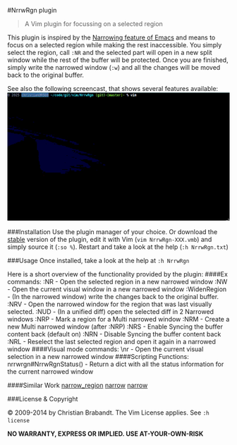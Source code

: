 #NrrwRgn plugin
> A Vim plugin for focussing on a selected region

This plugin is inspired by the [Narrowing feature of Emacs](http://www.emacswiki.org/emacs/Narrowing) and means to focus on a selected region while making the rest inaccessible. You simply select the region, call `:NR` and the selected part will open in a new split window while the rest of the buffer will be protected. Once you are finished, simply write the narrowed window (`:w`) and all the changes will be moved back to the original buffer.

See also the following screencast, that shows several features available:
![screencast of the plugin](screencast.gif "Screencast")

###Installation
Use the plugin manager of your choice. Or download the [stable][] version of the plugin, edit it with Vim (`vim NrrwRgn-XXX.vmb`) and simply source it (`:so %`). Restart and take a look at the help (`:h NrrwRgn.txt`)

[stable]: http://www.vim.org/scripts/script.php?script_id=3075

###Usage
Once installed, take a look at the help at `:h NrrwRgn`

Here is a short overview of the functionality provided by the plugin:
####Ex commands:
    :NR		    - Open the selected region in a new narrowed window
    :NW		    - Open the current visual window in a new narrowed window
    :WidenRegion    - (In the narrowed window) write the changes back to the original buffer.
    :NRV	    - Open the narrowed window for the region that was last visually selected.
    :NUD	    - (In a unified diff) open the selected diff in 2 Narrowed windows
    :NRP	    - Mark a region for a Multi narrowed window
    :NRM	    - Create a new Multi narrowed window (after :NRP)
    :NRS	    - Enable Syncing the buffer content back (default on)
    :NRN	    - Disable Syncing the buffer content back
    :NRL	    - Reselect the last selected region and open it again in a narrowed window
####Visual mode commands:
    \nr		    - Open the current visual selection in a new narrowed window
####Scripting Functions:
    nrrwrgn#NrrwRgnStatus()   - Return a dict with all the status information for the current narrowed window

####Similar Work
[narrow_region](http://www.vim.org/scripts/script.php?script_id=2038)
[narrow](http://www.vim.org/scripts/script.php?script_id=2097)
[narrow](http://www.vim.org/scripts/script.php?script_id=2446)

###License & Copyright

© 2009-2014 by Christian Brabandt. The Vim License applies. See `:h license`

__NO WARRANTY, EXPRESS OR IMPLIED.  USE AT-YOUR-OWN-RISK__
